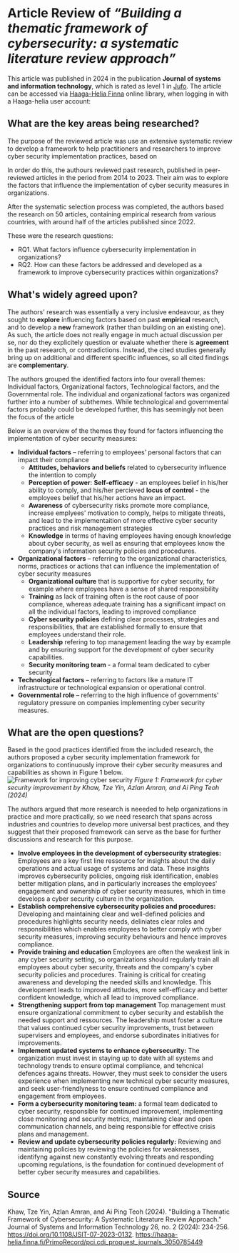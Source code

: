 # Article Review of *“Building a thematic framework of cybersecurity: a systematic literature review approach”*

This article was published in 2024 in the publication **Journal of systems and information technology**, which is rated as level 1 in [Jufo](https://jfp.csc.fi/jufoportal?Jufo_ID=75387). 
The article can be accessed via [Haaga-Helia Finna](https://haaga-helia.finna.fi/PrimoRecord/pci.cdi_proquest_journals_3050785449) online library, when logging in with a Haaga-helia user account: 

## What are the key areas being researched?

The purpose of the reviewed article was use an extensive systematic review to develop a framework to help practitioners and researchers to improve cyber security implementation practices, based on 

In order do this, the authours reviewed past research, published in peer-reviewed articles in the period from 2014 to 2023. Their aim was to explore the factors that influence the implementation of cyber security measures in organizations.

After the systematic selection process was completed, the authors based the research on 50 articles, containing empirical research from various countries, with around half of the articles published since 2022.

These were the research questions:
- RQ1. What factors influence cybersecurity implementation in organizations? 
- RQ2. How can these factors be addressed and developed as a framework to improve cybersecurity practices within organizations?

## What's widely agreed upon? 

The authors' research was essentially a very inclusive endeavour, as they sought to **explore** influencing factors based on past **empirical** research, and to develop a **new** framework (rather than building on an existing one). As such, the article does not really engage in much actual discussion per se, nor do they explicitely question or evaluate whether there is **agreement** in the past research, or contradictions. Instead, the cited studies generally bring up on additional and different specific influences, so all cited findings are **complementary**. 

The authors grouped the identified factors into four overall themes: Individual factors, Organizational factors, Technological factors, and the Governmental role. The individual and organizational factors was organized further into a number of subthemes. While technological and governmental factors probably could be developed further, this has seemingly not been the focus of the article

Below is an overview of the themes they found for factors influencing the implementation of cyber security measures:

- **Individual factors** – referring to employees’ personal factors that can impact their compliance
    - **Attitudes, behaviors and beliefs** related to cybersecurity influence the intention to comply
    - **Perception of power**:  **Self-efficacy** - an employees belief in his/her ability to comply, and his/her percieved **locus of control** - the employees belief that his/her actions have an impact.
    - **Awareness** of cybersecurity risks promote more compliance, increase emplyees' motivation to comply, helps to mitigate threats, and lead to the implementaition of more effective cyber security practices and risk management strategies
    - **Knowledge** in terms of having employees having enough knowledge about cyber security, as well as ensuring that employees know the company's information security policies and procedures.
- **Organizational factors** – referring to the organizational characteristics, norms, practices or actions that can influence the implementation of cyber security measures
    - **Organizational culture** that is supportive for cyber security, for example where employees have a sense of shared responsibility
    - **Training** as lack of training often is the root cause of poor compliance, whereas adequate training has a significant impact on all the individual factors, leading to improved compliance
    - **Cyber security policies** defining clear processes, strategies and responsibilities, that are established formally to ensure that employees understand their role.
    - **Leadership** refering to top management leading the way by example and by ensuring support for the development of cyber security capabilities.
    - **Security monitoring team** - a formal team dedicated to cyber security
- **Technological factors** – referring to factors like a mature IT infrastructure or technological expansion or operational control.
- **Governmental role** – referring to the high influence of governments' regulatory pressure on companies implementing cyber security measures.


## What are the open questions? 
Based in the good practices identified from the included research, the authors proposed a cyber security implementation framework for organizations to continuously improve their cyber security measures and capabilities as shown in Figure 1 below.
![Framework for improving cyber security](https://chenetteegeberg.github.io/cyber-security-course/Framework.png "Framework for improving cyber security") 
*Figure 1: Framework for cyber security improvement by Khaw, Tze Yin, Azlan Amran, and Ai Ping Teoh (2024)*

The authors argued that more research is neeeded to help organizations in practice and more practically, so we need research that spans across industries and countries to develop more universal best practices, and they suggest that their proposed framework can serve as the base for further discussions and research for this purpose. 

- **Involve employees in the development of cybersecurity strategies:** Employees are a key first line ressource for insights about the daily operations and actual usage of systems and data. These insights improves cybersecurity policies, ongoing risk identification, enables better mitigation plans, and in particularly increases the employees' engagement and ownership of cyber security measures, which in time develops a cyber security culture in the organization.
- **Establish comprehensive cybersecurity policies and procedures:** Developing and maintaining clear and well-defined policies and procedures highlights security needs, deliniates clear roles and responsibilities which enables employees to better comply wth cyber security measures, improving security behaviours and hence improves compliance.
- **Provide training and education** Employees are often the weakest link in any cyber security setting, so organizations should regularly train all employees about cyber security, threats and the company's cyber security policies and procedures. Training is critical for creating awareness and developing the needed skills and knowledge. This development leads to improved attitudes, more self-efficacy and better confident knowledge, which all lead to improved compliance.
- **Strengthening support from top management** Top management must ensure organizational commitment to cyber security and establish the needed support and ressources. The leadership must foster a culture that values continued cyber security improvements, trust between supervisers and employees, and endorse subordinates initiatives for improvements. 
- **Implement updated systems to enhance cybersecurity:** The organization must invest in staying up to date with all systems and technology trends to ensure optimal compliance, and tehcnical defences agains threats. Howver, they must seek to consider the users experience when implementing new technical cyber security measures, and seek user-friendlyness to ensure continued compliance and engagement from employees.
- **Form a cybersecurity monitoring team:** a formal team dedicated to cyber security, responsible for continued improvement, implementing close monitoring and security metrics, maintaining clear and open communication channels, and being responsible for effective crisis plans and management.
- **Review and update cybersecurity policies regularly:** Reviewing and maintaining policies by reviewing the policies for weaknesses, identifyng against new constantly evolving threats and responding upcoming regulations, is the foundation for continued development of better cyber security measures and capabilities.


## Source
Khaw, Tze Yin, Azlan Amran, and Ai Ping Teoh (2024). "Building a Thematic Framework of Cybersecurity: A Systematic Literature Review Approach." Journal of Systems and Information Technology 26, no. 2 (2024): 234-256. https://doi.org/10.1108/JSIT-07-2023-0132.
https://haaga-helia.finna.fi/PrimoRecord/pci.cdi_proquest_journals_3050785449  
